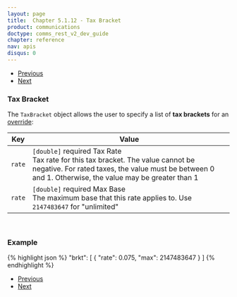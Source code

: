 ```yaml
---
layout: page
title:  Chapter 5.1.12 - Tax Bracket
product: communications
doctype: comms_rest_v2_dev_guide
chapter: reference
nav: apis
disqus: 0
---
```


<ul class="pager">
  <li class="previous"><a href="/communications/dev-guide_rest_v2/reference/exemption/"><i class="glyphicon glyphicon-chevron-left"></i>Previous</a></li>
  <li class="next"><a href="/communications/dev-guide_rest_v2/reference/key-value-pair/">Next<i class="glyphicon glyphicon-chevron-right"></i></a></li>
</ul>

<h3>Tax Bracket</h3>

The <code>TaxBracket</code> object allows the user to specify a list of <b>tax brackets</b> for an <a class="dev-guide-link" href="/communications/dev-guide_rest_v2/reference/tax-override/">override</a>:

<div class="mobile-table">
  <table class="styled-table">
    <thead>
      <tr>
        <th>Key</th>
        <th>Value</th>
      </tr>
    </thead>
    <tbody>
      <tr>
        <td><code>rate</code></td>
        <td><code>[double]</code> <span class="t5">required</span> Tax Rate
          <br/>
          Tax rate for this tax bracket.  The value cannot be negative.  For rated taxes, the value must be between 0 and 1.  Otherwise, the value may be greater than 1
        </td>
      </tr>
      <tr>
        <td><code>rate</code></td>
        <td><code>[double]</code> <span class="t5">required</span> Max Base
          <br/>
          The maximum base that this rate applies to.  Use <code>2147483647</code> for "unlimited"
        </td>
      </tr>
    </tbody>
  </table>
</div>
<br>

<h3>Example</h3>

{% highlight json %}
"brkt": [
  {
    "rate": 0.075,
    "max": 2147483647
  }
]
{% endhighlight %}

<ul class="pager">
  <li class="previous"><a href="/communications/dev-guide_rest_v2/reference/exemption/"><i class="glyphicon glyphicon-chevron-left"></i>Previous</a></li>
  <li class="next"><a href="/communications/dev-guide_rest_v2/reference/key-value-pair/">Next<i class="glyphicon glyphicon-chevron-right"></i></a></li>
</ul>